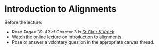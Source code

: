 # Introduction to Alignments

Before the lecture:

* Read Pages 39-42 of Chapter 3 in [St Clair & Visick](https://karbokhandeln.se/kemi/exploring-bioinformatics-a-project-based/)
* Watch the online lecture on [introduction to alignments](https://youtu.be/aaXqaaMymOA).
* Pose or answer a volontary question in the appropriate canvas thread.
